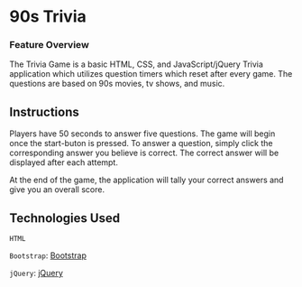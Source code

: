 # 90s Trivia

### Feature Overview

The Trivia Game is a basic HTML, CSS, and JavaScript/jQuery Trivia application which utilizes question timers which reset after every game. The questions are based on 90s movies, tv shows, and music.

## Instructions

Players have 50 seconds to answer five questions. The game will begin once the start-buton is pressed. To answer a question, simply click the corresponding answer you believe is correct. The correct answer will be displayed after each attempt.

At the end of the game, the application will tally your correct answers and give you an overall score.

## Technologies Used

`HTML`

`Bootstrap`:
[Bootstrap](https://getbootstrap.com/docs/4.4/getting-started/introduction/)

`jQuery`:
[jQuery](https://jquery.com/)
